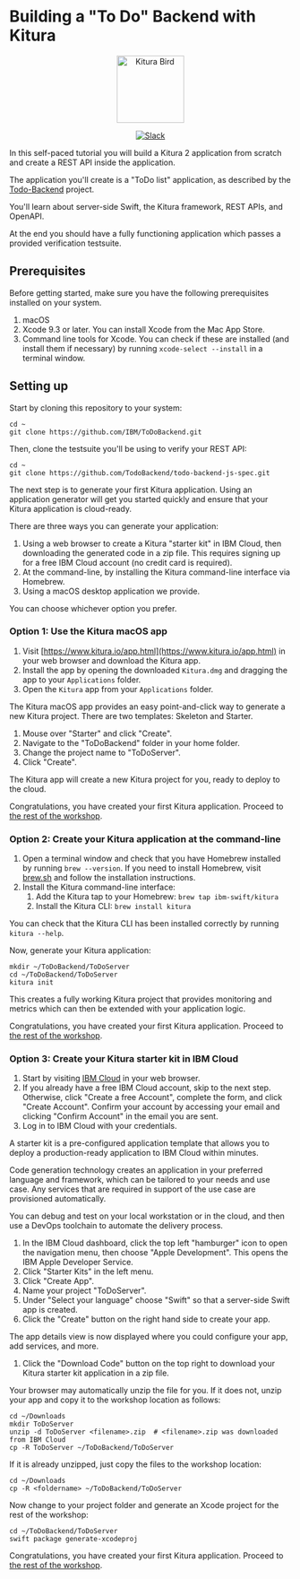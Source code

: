 # Building a "To Do" Backend with Kitura

<p align="center">
<img src="https://www.ibm.com/cloud-computing/bluemix/sites/default/files/assets/page/catalog-swift.svg" width="120" alt="Kitura Bird">
</p>

<p align="center">
<a href= "http://swift-at-ibm-slack.mybluemix.net/"> 
    <img src="http://swift-at-ibm-slack.mybluemix.net/badge.svg"  alt="Slack"> 
</a>
</p>

In this self-paced tutorial you will build a Kitura 2 application from scratch and create a REST API inside the application.

The application you'll create is a "ToDo list" application, as described by the [Todo-Backend](http://todobackend.com/) project.

You'll learn about server-side Swift, the Kitura framework, REST APIs, and OpenAPI.

At the end you should have a fully functioning application which passes a provided verification testsuite.

## Prerequisites

Before getting started, make sure you have the following prerequisites installed on your system.

1. macOS
2. Xcode 9.3 or later. You can install Xcode from the Mac App Store.
3. Command line tools for Xcode. You can check if these are installed (and install them if necessary) by running `xcode-select --install` in a terminal window.

## Setting up

Start by cloning this repository to your system:

```
cd ~
git clone https://github.com/IBM/ToDoBackend.git
```

Then, clone the testsuite you'll be using to verify your REST API:

```
cd ~
git clone https://github.com/TodoBackend/todo-backend-js-spec.git
```

The next step is to generate your first Kitura application. Using an application generator will get you started quickly and ensure that your Kitura application is cloud-ready.

There are three ways you can generate your application:

1. Using a web browser to create a Kitura "starter kit" in IBM Cloud, then downloading the generated code in a zip file. This requires signing up for a free IBM Cloud account (no credit card is required).
2. At the command-line, by installing the Kitura command-line interface via Homebrew.
3. Using a macOS desktop application we provide.

You can choose whichever option you prefer.

### Option 1: Use the Kitura macOS app

1. Visit [https://www.kitura.io/app.html](https://www.kitura.io/app.html) in your web browser and download the Kitura app.
2. Install the app by opening the downloaded `Kitura.dmg` and dragging the app to your `Applications` folder.
3. Open the `Kitura` app from your `Applications` folder.

The Kitura macOS app provides an easy point-and-click way to generate a new Kitura project. There are two templates: Skeleton and Starter.

1. Mouse over "Starter" and click "Create".
2. Navigate to the "ToDoBackend" folder in your home folder.
3. Change the project name to "ToDoServer".
3. Click "Create".

The Kitura app will create a new Kitura project for you, ready to deploy to the cloud.

Congratulations, you have created your first Kitura application. Proceed to [the rest of the workshop](https://github.com/IBM/ToDoBackend/blob/master/Workshop.md).

### Option 2: Create your Kitura application at the command-line

1. Open a terminal window and check that you have Homebrew installed by running `brew --version`. If you need to install Homebrew, visit [brew.sh](https://brew.sh/) and follow the installation instructions.
2. Install the Kitura command-line interface:  
   1. Add the Kitura tap to your Homebrew: `brew tap ibm-swift/kitura`  
   2. Install the Kitura CLI: `brew install kitura`

You can check that the Kitura CLI has been installed correctly by running `kitura --help`.

Now, generate your Kitura application:

```
mkdir ~/ToDoBackend/ToDoServer
cd ~/ToDoBackend/ToDoServer
kitura init
```

This creates a fully working Kitura project that provides monitoring and metrics which can then be extended with your application logic.

Congratulations, you have created your first Kitura application. Proceed to [the rest of the workshop](https://github.com/IBM/ToDoBackend/blob/master/Workshop.md).

### Option 3: Create your Kitura starter kit in IBM Cloud

1. Start by visiting [IBM Cloud](https://console.bluemix.net) in your web browser.
2. If you already have a free IBM Cloud account, skip to the next step. Otherwise, click "Create a free Account", complete the form, and click "Create Account". Confirm your account by accessing your email and clicking "Confirm Account" in the email you are sent.
3. Log in to IBM Cloud with your credentials.

A starter kit is a pre-configured application template that allows you to deploy a production-ready application to IBM Cloud within minutes.

Code generation technology creates an application in your preferred language and framework, which can be tailored to your needs and use case. Any services that are required in support of the use case are provisioned automatically.

You can debug and test on your local workstation or in the cloud, and then
use a DevOps toolchain to automate the delivery process.

1. In the IBM Cloud dashboard, click the top left "hamburger" icon to open the navigation menu, then choose "Apple Development". This opens the IBM Apple Developer Service.
2. Click "Starter Kits" in the left menu.
3. Click "Create App".
4. Name your project "ToDoServer".
5. Under "Select your language" choose "Swift" so that a server-side Swift app is created.
6. Click the "Create" button on the right hand side to create your app.

The app details view is now displayed where you could configure your app, add services, and more.

1. Click the "Download Code" button on the top right to download your Kitura starter kit application in a zip file.

Your browser may automatically unzip the file for you. If it does not, unzip your app and copy it to the workshop location as follows:

```
cd ~/Downloads
mkdir ToDoServer
unzip -d ToDoServer <filename>.zip  # <filename>.zip was downloaded from IBM Cloud
cp -R ToDoServer ~/ToDoBackend/ToDoServer
```

If it is already unzipped, just copy the files to the workshop location:

```
cd ~/Downloads
cp -R <foldername> ~/ToDoBackend/ToDoServer
```

Now change to your project folder and generate an Xcode project for the rest of the workshop:

```
cd ~/ToDoBackend/ToDoServer
swift package generate-xcodeproj
```

Congratulations, you have created your first Kitura application. Proceed to [the rest of the workshop](https://github.com/IBM/ToDoBackend/blob/master/Workshop.md).